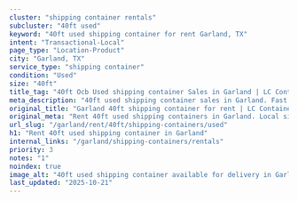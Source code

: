 ```yaml
---
cluster: "shipping container rentals"
subcluster: "40ft used"
keyword: "40ft used shipping container for rent Garland, TX"
intent: "Transactional-Local"
page_type: "Location-Product"
city: "Garland, TX"
service_type: "shipping container"
condition: "Used"
size: "40ft"
title_tag: "40ft Ocb Used shipping container Sales in Garland | LC Container"
meta_description: "40ft used shipping container sales in Garland. Fast delivery, competitive pricing. Serving shipping containers area. Quote ID: QSR. Call (214) 524-4168 for your free quote today."
original_title: "Garland 40ft shipping container for rent | LC Container"
original_meta: "Rent 40ft used shipping containers in Garland. Local since 2003. Flexible rental terms. Same-week delivery available. Get your free quote — call (214) 524-41..."
url_slug: "/garland/rent/40ft/shipping-containers/used"
h1: "Rent 40ft used shipping container in Garland"
internal_links: "/garland/shipping-containers/rentals"
priority: 3
notes: "1"
noindex: true
image_alt: "40ft used shipping container available for delivery in Garland"
last_updated: "2025-10-21"
---
```


<!-- TODO: Add unique city/inventory copy, images, and internal links here. -->
